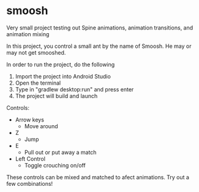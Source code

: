 # smoosh
Very small project testing out Spine animations, animation transitions, and animation mixing

In this project, you control a small ant by the name of Smoosh. He may or may not get smooshed.

In order to run the project, do the following

1. Import the project into Android Studio
2. Open the terminal
3. Type in "gradlew desktop:run" and press enter
4. The project will build and launch

Controls:

- Arrow keys
  - Move around
- Z
  - Jump
- E
  - Pull out or put away a match
- Left Control
  - Toggle crouching on/off

These controls can be mixed and matched to afect animations. Try out a few combinations!

